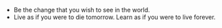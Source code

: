- Be the change that you wish to see in the world.
- Live as if you were to die tomorrow. Learn as if you were to live forever.


